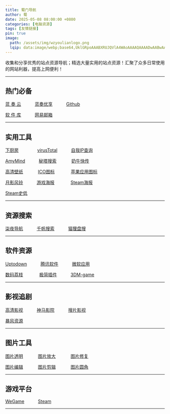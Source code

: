 ```yaml
---
title: 蜀门导航
author: 蜀
date: 2025-05-08 08:00:00 +0800
categories: [电脑资源]
tags: [友情链接]
pin: true
image:
  path: /assets/img/wzyoulianlogo.png
  lqip: data:image/webp;base64,UklGRpoAAABXRUJQVlA4WAoAAAAQAAAADwAABwAAQUxQSDIAAAARL0AmbZurmr57yyIiqE8oiG0bejIYEQTgqiDA9vqnsUSI6H+oAERp2HZ65qP/VIAWAFZQOCBCAAAA8AEAnQEqEAAIAAVAfCWkAALp8sF8rgRgAP7o9FDvMCkMde9PK7euH5M1m6VWoDXf2FkP3BqV0ZYbO6NA/VFIAAAA
---
```


 收集和分享优秀的站点资源导航；精选大量实用的站点资源！汇聚了众多日常使用的网站利器，提高上网便利！ 

---
## 热门必备

[蓝 奏 云](https://www.lanzou.com) &nbsp;&nbsp;&nbsp;&nbsp;&nbsp;&nbsp;&nbsp;&nbsp;&nbsp;
[蓝奏优享](https://www.ilanzou.com) &nbsp;&nbsp;&nbsp;&nbsp;&nbsp;&nbsp;&nbsp;&nbsp;&nbsp;
[Github](https://www.github.com)

[软 件 库](https://www.ilanzou.com/s/wEEZ2L3i?) &nbsp;&nbsp;&nbsp;&nbsp;&nbsp;&nbsp;&nbsp;&nbsp;&nbsp;
[网易邮箱](https://mail.163.com)&nbsp;&nbsp;&nbsp;&nbsp;&nbsp;&nbsp;&nbsp;&nbsp;&nbsp;&nbsp;&nbsp;&nbsp;&nbsp;

---
## 实用工具

[下厨房](https://www.xiachufang.com)&nbsp;&nbsp;&nbsp;&nbsp;&nbsp;&nbsp;&nbsp;&nbsp;&nbsp;&nbsp;&nbsp;&nbsp;&nbsp;&nbsp;
[virusTotal](https://www.virustotal.com/gui/home/search) &nbsp;&nbsp;&nbsp;&nbsp;&nbsp;&nbsp;&nbsp;&nbsp;&nbsp;
[自我IP查询](https://www.ip111.cn)

[AmyMind](https://amymind.com/zh-cn) &nbsp;&nbsp;&nbsp;&nbsp;&nbsp;&nbsp;&nbsp;&nbsp;&nbsp;
[秘塔搜索](https://metaso.cn)  &nbsp;&nbsp;&nbsp;&nbsp;&nbsp;&nbsp;&nbsp;&nbsp;&nbsp;&nbsp;
[奶牛快传](https://cowtransfer.com)

[高清壁纸](https://wallhaven.cc) &nbsp;&nbsp;&nbsp;&nbsp;&nbsp;&nbsp;&nbsp;&nbsp;&nbsp;&nbsp;
[ICO图标](https://www.ico51.cn) &nbsp;&nbsp;&nbsp;&nbsp;&nbsp;&nbsp;&nbsp;&nbsp;&nbsp;&nbsp;&nbsp;
[苹果应用图标](https://icon.3earth.space)

[月影风铃](https://flingtrainer.com) &nbsp;&nbsp;&nbsp;&nbsp;&nbsp;&nbsp;&nbsp;&nbsp;&nbsp;
[游戏海报](https://glitchwave.com) &nbsp;&nbsp;&nbsp;&nbsp;&nbsp;&nbsp;&nbsp;&nbsp;&nbsp;&nbsp;&nbsp;
[Steam海报](https://www.steamgriddb.com) 

[Steam史低](https://steamdb.info) 

---
## 资源搜索

[柒夜导航](https://nav.qinight.com) &nbsp;&nbsp;&nbsp;&nbsp;&nbsp;&nbsp;&nbsp;&nbsp;&nbsp;
[千帆搜索](https://pan.qianfan.app) &nbsp;&nbsp;&nbsp;&nbsp;&nbsp;&nbsp;&nbsp;&nbsp;&nbsp;
[猫狸盘搜](https://www.alipansou.com)

---
## 软件资源

[Uptodown](https://cn.uptodown.com) &nbsp;&nbsp;&nbsp;&nbsp;&nbsp;&nbsp;&nbsp;&nbsp;&nbsp;
[腾讯软件](https://pc.qq.com) &nbsp;&nbsp;&nbsp;&nbsp;&nbsp;&nbsp;&nbsp;&nbsp;&nbsp;
[微软应用](https://apps.microsoft.com/home?hl=zh-cn&gl=US)

[数码荔枝](https://lizhi.shop) &nbsp;&nbsp;&nbsp;&nbsp;&nbsp;&nbsp;&nbsp;&nbsp;&nbsp;&nbsp;&nbsp;
[极简插件](https://chrome.zzzmh.cn) &nbsp;&nbsp;&nbsp;&nbsp;&nbsp;&nbsp;&nbsp;&nbsp;&nbsp;
[3DM-game]( https://www.3dmgame.com)

---
## 影视追剧

[高清影视](https://watch.readzn.com/) &nbsp;&nbsp;&nbsp;&nbsp;&nbsp;&nbsp;&nbsp;&nbsp;&nbsp;
[神马影院](https://zmcdy.com) &nbsp;&nbsp;&nbsp;&nbsp;&nbsp;&nbsp;&nbsp;&nbsp;&nbsp;
[搜片影视](https://soupian.pro)

[暴风资源](https://bfzy.tv)

---
## 图片工具

[图片透明](https://remove.photos/zh-cn) &nbsp;&nbsp;&nbsp;&nbsp;&nbsp;&nbsp;&nbsp;&nbsp;&nbsp;&nbsp;
[图片放大](https://cappuccino.moe) &nbsp;&nbsp;&nbsp;&nbsp;&nbsp;&nbsp;&nbsp;&nbsp;&nbsp;&nbsp;
[图片修复](https://www.tpqxb.com/imageenlarge)

[图片编辑](https://www.zhizuotu.com/meditor) &nbsp;&nbsp;&nbsp;&nbsp;&nbsp;&nbsp;&nbsp;&nbsp;&nbsp;&nbsp;
[图片剪辑](https://docsmall.com) &nbsp;&nbsp;&nbsp;&nbsp;&nbsp;&nbsp;&nbsp;&nbsp;&nbsp;&nbsp;
[图片圆角](https://uutool.cn/img-radius)


---
## 游戏平台

[WeGame](https://www.wegame.com.cn/home) &nbsp;&nbsp;&nbsp;&nbsp;&nbsp;&nbsp;&nbsp;&nbsp;&nbsp;
[Steam](https://store.steampowered.com)

---

